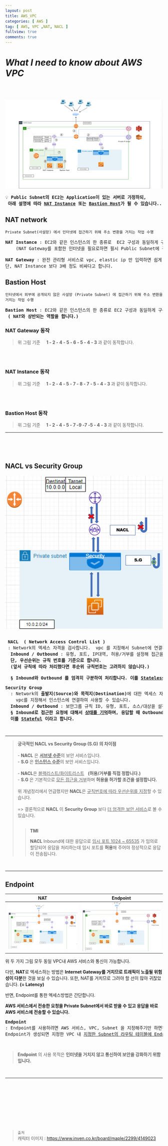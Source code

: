 ```yaml
---
layout: post
title: AWS_VPC
categories: [ AWS ]
tag: [ AWS, VPC ,NAT, NACL ]
fullview: true
comments: true
---
```


# ***What I need to know about AWS VPC***

<br><br>

![VPC](/assets/images/VPC3.png)

<aside><pre>
💡 <b>Public Subnet의 EC2는 Application이 있는 서버로 가정하되, 
 아래 설명에 따라 <ins>NAT Instance</ins> 또는 <ins>Bastion Host</ins>가 될 수 있습니다..</b>
</pre></aside>

## **NAT network** 
`Private Subnet(사설망) 에서 인터넷에 접근하기 위해 주소 변환을 거치는 작업 수행`

<pre>
<b>NAT Instance</b> : EC2와 같은 인스턴스의 한 종류로  EC2 구성과 동일하게 구성하며, 인터넷으로부터 요청을 받으므로 Public Subnet에 구성합니다.
    (NAT Gateway를 포함한 인터넷을 필요로하면 필시 Public Subnet에 구성해야 합니다.)

<b>NAT Gateway</b> : 완전 관리형 서비스로 vpc, elastic ip 만 입력하면 쉽게 인터넷에 접근할 수 있습니다. 
단, NAT Instance 보다 3배 정도 비싸다고 합니다.
</pre>

## **Bastion Host**
`인터넷에서 외부에 공개되지 않은 사설망 (Private Subnet) 에 접근하기 위해 주소 변환을 거치는 작업 수행` 

<pre>
<b>Bastion Host</b> : EC2와 같은 인스턴스의 한 종류로 EC2 구성과 동일하게 구성하며, 인터넷으로부터 요청을 받으므로 Public Subnet에 구성합니다.
 <b>( NAT와 상반되는 역할을 합니다.)</b>
</pre>

### **NAT Gateway 동작** 

>위 그림 기준 &nbsp;&nbsp;&nbsp; <b>1 - 2 - 4 - 5 - 6 - 5 - 4 - 3 </b> 과 같이 동작합니다.

<br><br>
### **NAT Instance 동작**
>위 그림 기준 &nbsp;&nbsp;&nbsp;<b> 1 - 2 - 4 - 5 - 7 - 8 - 7 - 5 - 4 - 3 </b> 과 같이 동작합니다. 

<br><br>
### **Bastion Host 동작**
>위 그림 기준 &nbsp;&nbsp;&nbsp;<b> 1 - 2 - 4 - 5 - 7 -9 -7 -5 - 4 - 3 </b> 과 같이 동작합니다. 

--- 

<br><br><br>

## **NACL vs Security Group**

![NACL&Security Group](/assets/images/NACL_SG.png)

<pre>

 <b>NACL  ( Network Access Control List )</b>
 : Network의 엑세스 자격을 검사합니다.  vpc 를 지정해서 Subnet에 연결하여 사용합니다.
  <b>Inbound / Outbound</b> : 유형, 포트, IP대역, 허용/거부를 설정해 접근을 제어합니다.
  <strong>단, 우선순위는 규칙 번호를 기준으로 합니다. 
  (앞서 규칙에 따라 처리했다면 후순위 규칙번호는 고려하지 않습니다.)</strong> <br>
  <strong>§ Inbound와 Outbound 를 엄격히 구분하여 처리합니다. 이를 <ins>Stateless</ins> 라고합니다. </strong>
</pre>
<pre>
<b>Security Group</b>
  : Network의 <b>출발지(Source)와 목적지(Destination)</b>에 대한 엑세스 자격을 검사합니다. 
    vpc를 지정해서 인스턴스에 연결하여 사용할 수 있습니다. 
  <b>Inbound / Outbound</b> : 보안그룹 규칙 ID, 유형, 포트, 소스/대상을 설정해 접근을 제어합니다.
  <strong>§ Inbound로 접근한 요청에 대해서 <ins>상태를 기억</ins>하며, 응답할 때 Outbound 규칙과 상관없이 전송합니다.
  이를 <ins>Stateful</ins> 이라고 합니다.</strong>
</pre>
<br>

---

> **궁극적인 NACL vs Security Group (S.G) 의 차이점**
> <br><br>- <b>NACL</b> 은 <b><ins>서브넷 수준</ins></b>의 보안 서비스입니다.
> <br>- <b>S.G</b> 은 <b><ins>인스턴스 수준</ins></b>의 보안 서비스입니다.
><br><br>- <b>NACL</b>은 <ins>블랙리스트/화이트리스트</ins>&nbsp;&nbsp;&nbsp;<strong>(허용/거부를 직접 정합니다.)</strong>
><br>- <b>S.G</b> 은 기본적으로 <ins>모든 접근을 거부</ins>하며 <strong>허용을 허가할 조건을 설정합니다.</strong>
><br><br>위 개념정리에서 언급했지만 <b>NACL</b>은 <ins>규칙번호에 따라 우선순위를 지정</ins>할 수 있습니다.
><br><br> => 결론적으로 <b>NACL</b> 이 <b>Security Group</b> 보다 <ins>더 엄격한 보안 서비스</ins>로 볼 수 있습니다. <br><br>
>> <strong>TMI</strong>
>>
>> <b>NACL</b> Inbound에 대한 응답으로 <ins>임시 포트 1024 ~ 65535</ins> 가 임의로 할당되어 응답을 처리하는데 임시 포트를 <b>허용</b>해 주어야 정상적으로 응답이 전송됩니다. 

<br>

---


## **Endpoint**

|NAT|Endpoint|
|--|--|
|![Access via NAT](/assets/images/Private_NAT_AWS.png)|![Access via Endpoint](/assets/images/Private_Endpoint_AWS.png)|

위 두 가지 그림 모두 동일 VPC내 AWS 서비스와 통신이 가능합니다.

다만, <b>NAT</b>로 엑세스하는 방법은 <strong>Internet Gateway를 거치므로 트래픽이 노출될 위험성이 다분</strong>한 것을 보실 수 있습니다. 
또한, NAT를 거치므로 그려야 할 선이 많아 귀찮았습니다. <b>(= Latency)</b>

반면, Endpoint를 통한 엑세스방법은 간단합니다.

<strong>AWS 서비스에서 전송한 요청을 Private Subnet에서 바로 받을 수 있고 응답을 바로 AWS 서비스에 전송할 수 있습니다. </strong>
<pre>
<b>Endpoint</b>  
: Endpoint를 사용하려면 AWS 서비스, VPC, Subnet 을 지정해주기만 하면됩니다. 
Endpoint가 생성되면 지정한 VPC 내 <ins>지정한 Subnet의 라우팅 테이블에 Endpoint 주소가 생성됩니다.</ins>
</pre>

<br>

> <b>Endpoint</b> 의 사용 목적은 <strong>인터넷을 거치지 않고 통신하여 보안을 강화하기 위함입니다.</strong>

<br>

---






<br><br><br><br><br><br><br><br>


>`출처`<br>
> 캐릭터 이미지 : https://www.inven.co.kr/board/maple/2299/4149023 <br>
